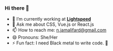 ### Hi there 👋



- 🔭 I’m currently working at **[Lightspeed](https://www.lightspeedhq.com/)**
- 💬 Ask me about CSS, Vue.js or React.js
- 📫 How to reach me: n.jamalifard@gmail.com
- 😄 Pronouns: She/Her
- ⚡ Fun fact: I need Black metal to write code. :metal:



<!--
**negarjf/negarjf** is a ✨ _special_ ✨ repository because its `README.md` (this file) appears on your GitHub profile.

Here are some ideas to get you started:

- 🔭 I’m currently working on ...
- 🌱 I’m currently learning ...
- 👯 I’m looking to collaborate on ...
- 🤔 I’m looking for help with ...
- 💬 Ask me about ...
- 📫 How to reach me: ...
- 😄 Pronouns: ...
- ⚡ Fun fact: ...
-->
